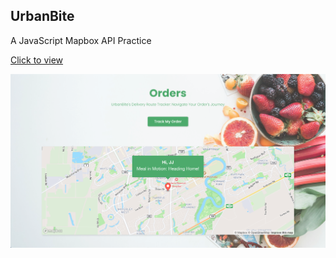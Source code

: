 ## UrbanBite
A JavaScript Mapbox API Practice

[Click to view](https://cnbjjj.github.io/practice-urbanbite)

[![Project Screenshot](./assets/img/screenshot.jpg)](https://cnbjjj.github.io/practice-urbanbite)